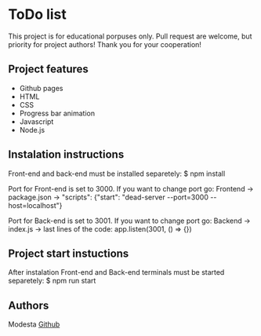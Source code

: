 # ToDo list

This project is for educational porpuses only. Pull request are welcome, but priority for project authors! Thank you for your cooperation!

## Project features

-   Github pages
-   HTML
-   CSS
-   Progress bar animation
-   Javascript
-   Node.js

## Instalation instructions

Front-end and back-end must be installed separetely: $ npm install

Port for Front-end is set to 3000. If you want to change port go:
Frontend -> package.json -> "scripts": {"start": "dead-server --port=3000 --host=localhost"}

Port for Back-end is set to 3001. If you want to change port go:
Backend -> index.js -> last lines of the code: app.listen(3001, () => {})

## Project start instuctions

After instalation Front-end and Back-end terminals must be started separetely:
$ npm run start

## Authors

Modesta [Github](https://github.com/ModestaLiatuke)
